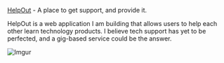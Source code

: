 [HelpOut](https://kzikarashelpout.herokuapp.com/welcome/index) - A place to get support, and provide it.

HelpOut is a web application I am building that allows users to help each other learn technology products. I believe tech support has yet to be perfected, and a gig-based service could be the answer.

![Imgur](https://i.imgur.com/VDuiagi.png)
